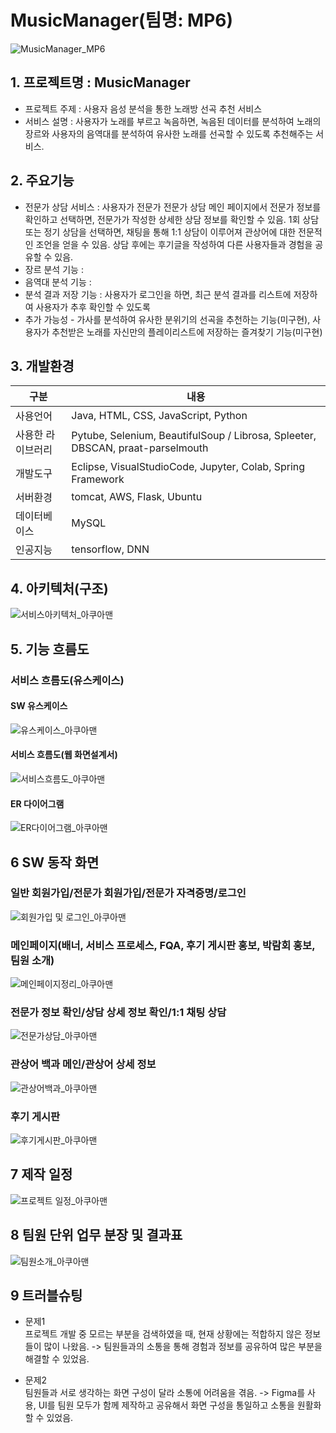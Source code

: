 # MusicManager(팀명: MP6)
![MusicManager_MP6](https://user-images.githubusercontent.com/104408853/182769205-264e3823-c067-4578-9be2-2bcd20e6dbaf.png)


## 1. 프로젝트명 : MusicManager
* 프로젝트 주제 : 사용자 음성 분석을 통한 노래방 선곡 추천 서비스
* 서비스 설명 : 사용자가 노래를 부르고 녹음하면, 녹음된 데이터를 분석하여 노래의 장르와 사용자의 음역대를 분석하여 유사한 노래를 선곡할 수 있도록 추천해주는 서비스.

## 2. 주요기능
* 전문가 상담 서비스 : 사용자가 전문가 전문가 상담 메인 페이지에서 전문가 정보를 확인하고 선택하면, 전문가가 작성한 상세한 상담 정보를 확인할 수 있음. 1회 상담 또는 정기 상담을 선택하면, 채팅을 통해 1:1 상담이 이루어져 관상어에 대한 전문적인 조언을 얻을 수 있음. 상담 후에는 후기글을 작성하여 다른 사용자들과 경험을 공유할 수 있음.
* 장르 분석 기능 : 
* 음역대 분석 기능 : 
* 분석 결과 저장 기능 : 사용자가 로그인을 하면, 최근 분석 결과를 리스트에 저장하여 사용자가 추후 확인할 수 있도록 
* 추가 가능성 - 가사를 분석하여 유사한 분위기의 선곡을 추천하는 기능(미구현), 사용자가 추천받은 노래를 자신만의 플레이리스트에 저장하는 즐겨찾기 기능(미구현)
## 3. 개발환경
|구분|내용|
|------|---|
|사용언어|Java, HTML, CSS, JavaScript, Python|
|사용한 라이브러리| Pytube, Selenium, BeautifulSoup / Librosa, Spleeter, DBSCAN, praat-parselmouth |
|개발도구|Eclipse, VisualStudioCode, Jupyter, Colab, Spring Framework|
|서버환경|tomcat, AWS, Flask, Ubuntu|
|데이터베이스|MySQL|
|인공지능|tensorflow, DNN|

## 4. 아키텍처(구조)
![서비스아키텍처_아쿠아맨](https://user-images.githubusercontent.com/104408853/171079995-97d3bd63-20a8-42ad-97ca-5c2d2cf8b9e4.png)


## 5. 기능 흐름도
### 서비스 흐름도(유스케이스)
#### SW 유스케이스
![유스케이스_아쿠아맨](https://user-images.githubusercontent.com/104408853/170604777-f58a29b7-3a5a-47a1-b381-f2f5b8e9e3a5.png)
#### 서비스 흐름도(웹 화면설계서)
![서비스흐름도_아쿠아맨](https://user-images.githubusercontent.com/104408853/170604757-07fcb8f1-6528-4f07-adbf-218b32ce147d.png)
#### ER 다이어그램
![ER다이어그램_아쿠아맨](https://user-images.githubusercontent.com/104408853/170604797-942244a1-9074-4194-9809-582d990a23c6.png)

## 6 SW 동작 화면

### 일반 회원가입/전문가 회원가입/전문가 자격증명/로그인
![회원가입 및 로그인_아쿠아맨](https://user-images.githubusercontent.com/104408853/171081685-f0b349c9-e0aa-4618-a391-f634d4b5d9fb.png)

### 메인페이지(배너, 서비스 프로세스, FQA, 후기 게시판 홍보, 박람회 홍보, 팀원 소개)
![메인페이지정리_아쿠아맨](https://user-images.githubusercontent.com/104408853/170897885-84f71494-b5be-43e0-a6b4-e1b908f0903f.png)

### 전문가 정보 확인/상담 상세 정보 확인/1:1 채팅 상담
![전문가상담_아쿠아맨](https://user-images.githubusercontent.com/104408853/170604438-58b3537c-f446-460d-943f-72e69bfdd202.png)

### 관상어 백과 메인/관상어 상세 정보
![관상어백과_아쿠아맨](https://user-images.githubusercontent.com/104408853/170898474-0b155cde-6323-4421-94af-35c4a952e097.png)

### 후기 게시판
![후기게시판_아쿠아맨](https://user-images.githubusercontent.com/104408853/171081144-a31f3568-d7a3-44b7-a314-c4630b1eb3ae.png)


## 7 제작 일정
![프로젝트 일정_아쿠아맨](https://user-images.githubusercontent.com/104408853/170604975-f8566df0-5865-4387-bf17-ed637fc097d4.png)

## 8 팀원 단위 업무 분장 및 결과표
![팀원소개_아쿠아맨](https://user-images.githubusercontent.com/104408853/170604959-b7173905-5155-4ed4-af11-3db488e17a72.png)

## 9 트러블슈팅
* 문제1<br>
 프로젝트 개발 중 모르는 부분을 검색하였을 때, 현재 상황에는 적합하지 않은 정보들이 많이 나왔음. -> 팀원들과의 소통을 통해 경험과 정보를 공유하여 많은 부분을 해결할 수 있었음.
 
* 문제2<br>
 팀원들과 서로 생각하는 화면 구성이 달라 소통에 어려움을 겪음. -> Figma를 사용, UI를 팀원 모두가 함께 제작하고 공유해서 화면 구성을 통일하고 소통을 원활화할 수 있었음.

